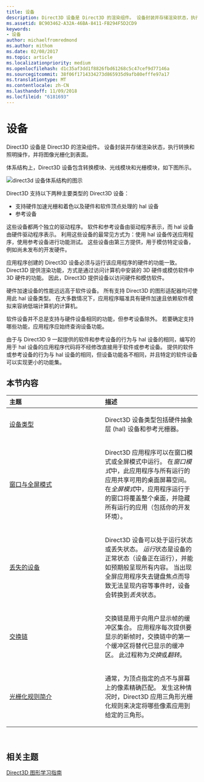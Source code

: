 ```yaml
---
title: 设备
description: Direct3D 设备是 Direct3D 的渲染组件。 设备封装并存储渲染状态，执行转换和照明操作，并将图像光栅化到表面。
ms.assetid: BC903462-A32A-46BA-8411-FB294F5D2CD9
keywords:
- 设备
author: michaelfromredmond
ms.author: mithom
ms.date: 02/08/2017
ms.topic: article
ms.localizationpriority: medium
ms.openlocfilehash: d1c35af3dd1f8826fbd61268c5c47cef9d77146a
ms.sourcegitcommit: 38f06f1714334273d865935d9afb80efffe97a17
ms.translationtype: MT
ms.contentlocale: zh-CN
ms.lasthandoff: 11/09/2018
ms.locfileid: "6181693"
---
```

# <a name="devices"></a>设备


Direct3D 设备是 Direct3D 的渲染组件。 设备封装并存储渲染状态，执行转换和照明操作，并将图像光栅化到表面。

体系结构上，Direct3D 设备包含转换模块、光线模块和光栅模块，如下图所示。

![direct3d 设备体系结构的图示](images/d3ddev.png)

Direct3D 支持以下两种主要类型的 Direct3D 设备：

-   支持硬件加速光栅和着色以及硬件和软件顶点处理的 hal 设备
-   参考设备

这些设备都两个独立的驱动程序。 软件和参考设备由驱动程序表示，而 hal 设备由硬件驱动程序表示。 利用这些设备的最常见方式为：使用 hal 设备传送应用程序，使用参考设备进行功能测试。 这些设备由第三方提供，用于模仿特定设备，例如尚未发布的开发硬件。

应用程序创建的 Direct3D 设备必须与运行该应用程序的硬件的功能一致。 Direct3D 提供渲染功能，方式是通过访问计算机中安装的 3D 硬件或模仿软件中 3D 硬件的功能。 因此，Direct3D 提供设备以访问硬件和模仿软件。

硬件加速设备的性能远远高于软件设备。 所有支持 Direct3D 的图形适配器均可使用此 hal 设备类型。 在大多数情况下，应用程序瞄准具有硬件加速且依赖软件模拟来容纳低端计算机的计算机。

软件设备并不总是支持与硬件设备相同的功能，但参考设备除外。 若要确定支持哪些功能，应用程序应始终查询设备功能。

由于与 Direct3D 9 一起提供的软件和参考设备的行为与 hal 设备的相同，编写的用于 hal 设备的应用程序代码将不经修改直接用于软件或参考设备。 提供的软件或参考设备的行为与 hal 设备的相同，但设备功能各不相同，并且特定的软件设备可以实现更小的功能集。

## <a name="span-idin-this-sectionspanin-this-section"></a><span id="in-this-section"></span>本节内容


<table>
<colgroup>
<col width="50%" />
<col width="50%" />
</colgroup>
<thead>
<tr class="header">
<th align="left">主题</th>
<th align="left">描述</th>
</tr>
</thead>
<tbody>
<tr class="odd">
<td align="left"><p><a href="device-types.md">设备类型</a></p></td>
<td align="left"><p>Direct3D 设备类型包括硬件抽象层 (hal) 设备和参考光栅器。</p></td>
</tr>
<tr class="even">
<td align="left"><p><a href="windowed-vs--full-screen-mode.md">窗口与全屏模式</a></p></td>
<td align="left"><p>Direct3D 应用程序可以在窗口模式或全屏模式中运行。 在<em>窗口模式</em>中，此应用程序与所有运行的应用共享可用的桌面屏幕空间。 在<em>全屏模式</em>中，应用程序运行于的窗口将覆盖整个桌面，并隐藏所有运行的应用（包括你的开发环境）。</p></td>
</tr>
<tr class="odd">
<td align="left"><p><a href="lost-devices.md">丢失的设备</a></p></td>
<td align="left"><p>Direct3D 设备可以处于运行状态或丢失状态。 <em>运行</em>状态是设备的正常状态（设备正在运行），并能如预期般呈现所有内容。 当出现全屏应用程序失去键盘焦点而导致无法呈现内容等事件时，设备会转换到<em>丢失</em>状态。</p></td>
</tr>
<tr class="even">
<td align="left"><p><a href="swap-chains.md">交换链</a></p></td>
<td align="left"><p>交换链是用于向用户显示帧的缓冲区集合。 应用程序每次提供要显示的新帧时，交换链中的第一个缓冲区将替代已显示的缓冲区。 此过程称为<em>交换</em>或<em>翻转</em>。</p></td>
</tr>
<tr class="odd">
<td align="left"><p><a href="introduction-to-rasterization-rules.md">光栅化规则简介</a></p></td>
<td align="left"><p>通常，为顶点指定的点不与屏幕上的像素精确匹配。 发生这种情况时，Direct3D 应用三角形光栅化规则来决定将哪些像素应用到给定的三角形。</p></td>
</tr>
</tbody>
</table>

 

## <a name="span-idrelated-topicsspanrelated-topics"></a><span id="related-topics"></span>相关主题


[Direct3D 图形学习指南](index.md)

 

 




